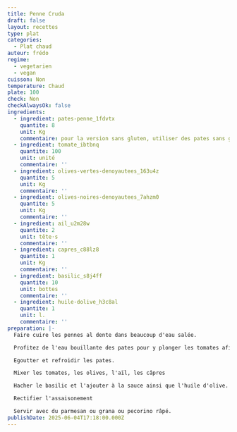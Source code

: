 ```yaml
---
title: Penne Cruda
draft: false
layout: recettes
type: plat
categories:
  - Plat chaud
auteur: frédo
regime:
  - vegetarien
  - vegan
cuisson: Non
temperature: Chaud
plate: 100
check: Non
checkAlwaysOk: false
ingredients:
  - ingredient: pates-penne_1fdvtx
    quantite: 8
    unit: Kg
    commentaire: pour la version sans gluten, utiliser des pates sans gluten
  - ingredient: tomate_ibtbnq
    quantite: 100
    unit: unité
    commentaire: ''
  - ingredient: olives-vertes-denoyautees_163u4z
    quantite: 5
    unit: Kg
    commentaire: ''
  - ingredient: olives-noires-denoyautees_7ahzm0
    quantite: 5
    unit: Kg
    commentaire: ''
  - ingredient: ail_u2m28w
    quantite: 2
    unit: tête·s
    commentaire: ''
  - ingredient: capres_c88lz8
    quantite: 1
    unit: Kg
    commentaire: ''
  - ingredient: basilic_s8j4ff
    quantite: 10
    unit: bottes
    commentaire: ''
  - ingredient: huile-dolive_h3c8al
    quantite: 1
    unit: l.
    commentaire: ''
preparation: |-
  Faire cuire les pennes al dente dans beaucoup d'eau salée.

  Profitez de l'eau bouillante des pates pour y plonger les tomates afin de les monder.

  Egoutter et refroidir les pates.

  Mixer les tomates, les olives, l'aïl, les câpres

  Hacher le basilic et l'ajouter à la sauce ainsi que l'huile d'olive.

  Rectifier l'assaisonement

  Servir avec du parmesan ou grana ou pecorino râpé.
publishDate: 2025-06-04T17:18:00.000Z
---
```


